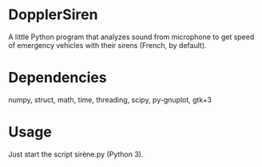 # DopplerSiren
A little Python program that analyzes sound from microphone to get speed of emergency vehicles with their sirens (French, by default).

# Dependencies

numpy, struct, math, time, threading, scipy, py-gnuplot, gtk+3

# Usage

Just start the script sirène.py (Python 3).
